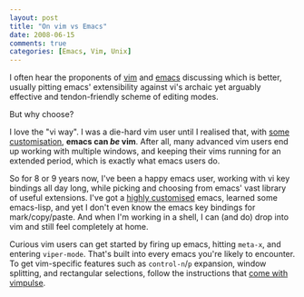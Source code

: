 ```yaml
---
layout: post
title: "On vim vs Emacs"
date: 2008-06-15
comments: true
categories: [Emacs, Vim, Unix]
---
```


I often hear the proponents of [vim](https://www.vim.org/) and
[emacs](https://www.gnu.org/software/emacs/) discussing which is
better, usually pitting emacs' extensibility against vi's archaic yet
arguably effective and tendon-friendly scheme of editing modes.

But why choose?

<!-- more -->

I love the "vi way". I was a die-hard vim user until I realised that,
with [some](https://www.emacswiki.org/cgi-bin/wiki/ViperMode)
[customisation](https://www.emacswiki.org/cgi-bin/wiki/vimpulse.el),
**emacs can *be* vim**. After all, many advanced vim users end up
working with multiple windows, and keeping their vims running for an
extended period, which is exactly what emacs users do.

So for 8 or 9 years now, I've been a happy emacs user, working with vi
key bindings all day long, while picking and choosing from emacs' vast
library of useful extensions. I've got a
[highly customised](https://github.com/purcell/emacs.d)
emacs, learned some emacs-lisp, and yet I don't even know the emacs
key bindings for mark/copy/paste. And when I'm working in a shell, I
can (and do) drop into vim and still feel completely at home.

Curious vim users can get started by firing up emacs, hitting `meta-x`,
and entering `viper-mode`. That's built into every emacs you're likely
to encounter. To get vim-specific features such as `control-n`/`p`
expansion, window splitting, and rectangular selections, follow the
instructions that
[come with vimpulse](https://www.emacswiki.org/cgi-bin/wiki/vimpulse.el).
